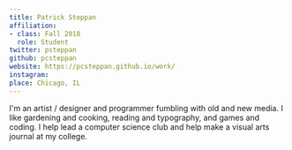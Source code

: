 ```yaml
---
title: Patrick Steppan
affiliation:
- class: Fall 2018
  role: Student
twitter: psteppan
github: pcsteppan
website: https://pcsteppan.github.io/work/
instagram:
place: Chicago, IL
---
```

I'm an artist / designer and programmer fumbling with old and new media. I like gardening and cooking, reading and typography, and games and coding. I help lead a computer science club and help make a visual arts journal at my college.
